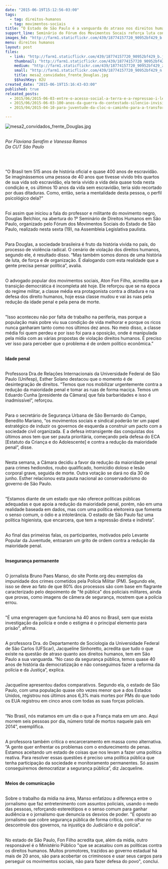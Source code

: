 ```yaml
---
date: "2015-06-19T15:12:56-03:00"
tags:
  - tag: direitos-humanos
  - tag: movimentos-sociais
title: “O Estado de São Paulo é a vanguarda do atraso nos direitos humanos”
support_line: Seminário do Fórum dos Movimentos Socais reforça luta contra a redução da maioridade penal.
images_hd: "http://farm1.staticflickr.com/439/18774157720_90952bf429_b.jpg"
menu: direitos humanos
layout: post
files:
  - link: "http://farm1.staticflickr.com/439/18774157720_90952bf429_b.jpg"
    thumbnail: "http://farm1.staticflickr.com/439/18774157720_90952bf429_t.jpg"
    medium: "http://farm1.staticflickr.com/439/18774157720_90952bf429_z.jpg"
    small: "http://farm1.staticflickr.com/439/18774157720_90952bf429_n.jpg"
    title: mesa2_convidados_frente_Douglas.jpg
    $$hashKey: 02U
created_date: "2015-06-19T15:16:43-03:00"
published: true
releated_posts:
  - 2015/06/2015-06-03-entre-o-acesso-social-a-terra-e-a-repressao-i-legal-desse-direito.md
  - 2015/06/2015-06-03-100-anos-da-guerra-do-contestado-silencio-invisibilidade-e-miseria.md
  - 2015/04/2015-04-10-para-juventude-da-cloc-o-caminho-para-a-transformacao-e-a-organizacao.md

---
```

<p><img alt="mesa2_convidados_frente_Douglas.jpg" src="http://farm1.staticflickr.com/439/18774157720_90952bf429_b.jpg" /></p>

<p><br />
<em>Por Flaviana Serafim e Vanessa Ramos<br />
Da CUT S&atilde;o Paulo</em></p>

<p>&nbsp;
<p><br />
&ldquo;O Brasil tem 515 anos de hist&oacute;ria oficial e quase 400 anos de escravid&atilde;o. Se imagin&aacute;ssemos uma pessoa de 40 anos que tivesse vivido tr&ecirc;s quartos de sua vida sob escravid&atilde;o, ela teria vivido a vida dela quase toda nesta condi&ccedil;&atilde;o e, os &uacute;ltimos 10 anos da vida sem escravid&atilde;o, teria sido recortado por duas ditaduras. Como, ent&atilde;o, seria a mentalidade desta pessoa, o perfil psicol&oacute;gico dela?&rdquo;</p>
</p>

<p><br />
Foi assim que iniciou a fala do professor e militante do movimento negro, Douglas Belchior, na abertura do 1&ordm; Semin&aacute;rio de Direitos Humanos em S&atilde;o Paulo, organizado pelo F&oacute;rum dos Movimentos Sociais do Estado de S&atilde;o Paulo, realizado nesta sexta (19), na Assembleia Legislativa paulista.</p>

<p><br />
Para Douglas, a sociedade brasileira &eacute; fruto da hist&oacute;ria vivida no pa&iacute;s, do processo de viol&ecirc;ncia radical. O cen&aacute;rio de viola&ccedil;&atilde;o dos direitos humanos, segundo ele, &eacute; resultado disso. &ldquo;Mas tamb&eacute;m somos donos de uma hist&oacute;ria de luta, de for&ccedil;a e de organiza&ccedil;&atilde;o. &Eacute; dialogando com esta realidade que a gente precisa pensar pol&iacute;tica&rdquo;, avalia.</p>

<p><br />
O advogado popular dos movimentos sociais, Aton Fon Filho, acredita que a transi&ccedil;&atilde;o democr&aacute;tica &eacute; incompleta at&eacute; hoje. Ele refor&ccedil;ou que se na &eacute;poca do regime militar, a classe m&eacute;dia era protagonista contra a ditadura e na defesa dos direito humanos, hoje essa classe mudou e vai &agrave;s ruas pela redu&ccedil;&atilde;o da idade penal e pela pena de morte.</p>

<p><br />
&quot;Isso aconteceu n&atilde;o por falta de trabalho na periferia, mas porque a popula&ccedil;&atilde;o mais pobre viu sua condi&ccedil;&atilde;o de vida melhorar e porque os ricos nunca ganharam tanto como nos &uacute;ltimos dez anos. No meio disso, a classe m&eacute;dia foi quem perdeu e por isso foi para a oposi&ccedil;&atilde;o, onde &eacute; manipulada pela m&iacute;dia com as v&aacute;rias propostas de viola&ccedil;&atilde;o direitos humanos. &Eacute; preciso ver isso para perceber que o problema &eacute; de ordem pol&iacute;tico econ&ocirc;mica.&rdquo;</p>

<p><br />
<strong>Idade penal</strong></p>

<p><br />
Professora Dra.de Rela&ccedil;&otilde;es Internacionais da Universidade Federal de S&atilde;o Paulo (Unifesp), Esther Solano destacou que o momento &eacute; de desintegra&ccedil;&atilde;o de direitos. &ldquo;Temos que nos mobilizar urgentemente contra a redu&ccedil;&atilde;o da maioridade penal e tomar as ruas de forma maci&ccedil;a. Temos um Eduardo Cunha [presidente da C&acirc;mara] que fala barbaridades e isso &eacute; inadmiss&iacute;vel&rdquo;, refor&ccedil;ou.</p>

<p><br />
Para o secret&aacute;rio de Seguran&ccedil;a Urbana de S&atilde;o Bernardo do Campo, Benedito Mariano, &ldquo;os movimentos sociais e sindical poder&atilde;o ter um papel estrat&eacute;gico de induzir os governos de esquerda a construir um pacto com a sociedade civil organizada. E a defesa intransigente das conquistas dos &uacute;ltimos anos tem que ser pauta priorit&aacute;ria, come&ccedil;ando pela defesa do ECA [Estatuto da Crian&ccedil;a e do Adolescente] e contra a redu&ccedil;&atilde;o da maioridade penal&rdquo;, disse.</p>

<p><br />
Nesta semana, a C&acirc;mara decidiu a favor da redu&ccedil;&atilde;o da maioridade penal para crimes hediondos, roubo qualificado, homic&iacute;dio doloso e les&atilde;o corporal grave, seguida de morte. Outra vota&ccedil;&atilde;o se dar&aacute; no dia 30 de junho. Esther relacionou esta pauta nacional ao conservadorismo do governo de S&atilde;o Paulo.</p>

<p><br />
&ldquo;Estamos diante de um estado que n&atilde;o oferece pol&iacute;ticas p&uacute;blicas adequadas e que apoia a redu&ccedil;&atilde;o da maioridade penal, por&eacute;m, n&atilde;o em uma realidade baseada em dados, mas com uma pol&iacute;tica eleitoreira que fomenta o senso comum, o &oacute;dio e a intoler&acirc;ncia. O estado de S&atilde;o Paulo faz uma pol&iacute;tica higienista, que encarcera, que tem a repress&atilde;o direta e indireta&rdquo;.</p>

<p><br />
Ao final das primeiras falas, os participantes, motivados pelo Levante Popular da Juventude, entoaram um grito de ordem contra a redu&ccedil;&atilde;o da maioridade penal.</p>

<p><br />
<strong>Inseguran&ccedil;a permanente</strong></p>

<p><br />
O jornalista Bruno Paes Manso, do site Ponte.org deu exemplos da impunidade dos crimes cometidos pela Pol&iacute;cia Militar (PM). Segundo ele, isso se deve ao fato de que 80% dos processos s&atilde;o com base em flagrante caracterizado pelo depoimento de &quot;f&eacute; p&uacute;blica&quot; dos policiais militares, ainda que provas, como imagens de c&acirc;mera de seguran&ccedil;a, mostrem que a pol&iacute;cia errou.</p>

<p><br />
&quot;&Eacute; uma engrenagem que funciona h&aacute; 40 anos no Brasil, sem que exista investiga&ccedil;&atilde;o da pol&iacute;cia e onde o estigma &eacute; o principal elemento para pris&atilde;o&quot;, afirma.</p>

<p><br />
A professora Dra. do Departamento de Sociologia da Universidade Federal de S&atilde;o Carlos (UFScar), Jacqueline Sinhoretto, acredita que tudo o que existe na quest&atilde;o de atraso quanto aos direitos humanos, tem em S&atilde;o Paulo a sua vanguarda. &ldquo;No caso da seguran&ccedil;a p&uacute;blica, temos quase 40 anos de hist&oacute;ria da democratiza&ccedil;&atilde;o e n&atilde;o conseguimos fazer a reforma da pol&iacute;cia e da Justi&ccedil;a&rdquo;, explica.</p>

<p><br />
Jacqueline apresentou dados comparativos. Segundo ela, o estado de S&atilde;o Paulo, com uma popula&ccedil;&atilde;o quase oito vezes menor que a dos Estados Unidos, registrou nos &uacute;ltimos anos 6,3% mais mortes por PMs do que todo os EUA registrou em cinco anos com todas as suas for&ccedil;as policiais.</p>

<p><br />
&ldquo;No Brasil, n&oacute;s matamos em um dia o que a Fran&ccedil;a mata em um ano. Aqui morrem seis pessoas por dia, n&uacute;mero total de mortos naquele pa&iacute;s em 2014&rdquo;, exemplifica.</p>

<p><br />
A professora tamb&eacute;m critica o encarceramento em massa como alternativa. &ldquo;A gente quer enfrentar os problemas com o endurecimento de penas. Estamos aceitando um estado de coisas que nos levam a fazer uma pol&iacute;tica reativa. Para resolver essas quest&otilde;es &eacute; preciso uma pol&iacute;tica p&uacute;blica que tenha participa&ccedil;&atilde;o da sociedade e monitoramento permanentes. S&oacute; assim conseguiremos democratizar a seguran&ccedil;a p&uacute;blica&rdquo;, diz Jacqueline.</p>

<p><br />
<strong>Meios de comunica&ccedil;&atilde;o</strong></p>

<p><br />
Sobre o trabalho da m&iacute;dia na &aacute;rea, Manso enfatizou a diferen&ccedil;a entre o jornalismo que faz entretenimento com assuntos policiais, usando o medo das pessoas, refor&ccedil;ando estere&oacute;tipos e o senso comum para ganhar audi&ecirc;ncia e o jornalismo que denuncia os desvios de poder. &quot;&Eacute; oposto ao jornalismo que cobre seguran&ccedil;a p&uacute;blica de forma cr&iacute;tica, com olhar no descontrole dos governos, na injusti&ccedil;a do Judici&aacute;rio e da pol&iacute;cia&quot;.</p>

<p><br />
No estado de S&atilde;o Paulo, Fon Filho acredita que, al&eacute;m da m&iacute;dia, outro respons&aacute;vel &eacute; o Minist&eacute;rio P&uacute;blico &quot;que se acasalou com as pol&iacute;ticas contra os direitos humanos. Muitos promotores, trazidos ao governo estadual h&aacute; mais de 20 anos, s&atilde;o para acobertar os criminosos e usar seus cargos para perseguir os movimentos sociais, n&atilde;o para fazer defesa do povo&quot;, conclui.</p>
